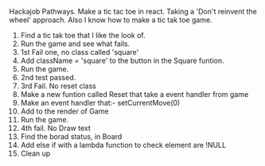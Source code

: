 Hackajob Pathways. Make a tic tac toe in react.
Taking a 'Don't reinvent the wheel' approach. Also I know how to make a tic tak toe game.

<Game />

1. Find a tic tak toe that I like the look of.
2. Run the game and see what fails.
3. 1st Fail one, no class called 'square'
4. Add className = 'square' to the button in the Square funtion.
5. Run the game.
6. 2nd test passed.
7. 3rd Fail. No reset class
8. Make a new funtion called Reset that take a event handler from game
9. Make an event handler that:- setCurrentMove(0)
10. Add <Reset value = 'Reset' onResetClick={onResetClick} /> to the render of Game
11. Run the game.
12. 4th fail. No Draw text
13. Find the borad status, in Board
14. Add else if with a lambda function to check element are !NULL
15. Clean up
